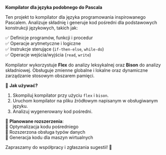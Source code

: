 **Kompilator dla języka podobnego do Pascala**  

Ten projekt to kompilator dla języka programowania inspirowanego Pascalem. Analizuje składnię i generuje kod pośredni dla podstawowych konstrukcji językowych, takich jak:  

✅ Definicje programów, funkcji i procedur  
✅ Operacje arytmetyczne i logiczne  
✅ Instrukcje sterujące (`if-then-else`, `while-do`)  
✅ Operacje wejścia/wyjścia (`read`, `write`)  

Kompilator wykorzystuje **Flex** do analizy leksykalnej oraz **Bison** do analizy składniowej. Obsługuje zmienne globalne i lokalne oraz dynamiczne zarządzanie stosowym obszarem pamięci.  

🔧 **Jak używać?**  
1. Skompiluj kompilator przy użyciu `flex` i `bison`.  
2. Uruchom kompilator na pliku źródłowym napisanym w obsługiwanym języku.  
3. Analizuj wygenerowany kod pośredni.  

📌 **Planowane rozszerzenia**:  
🔹 Optymalizacja kodu pośredniego  
🔹 Rozszerzona obsługa typów danych  
🔹 Generacja kodu dla maszyn wirtualnych  

Zapraszamy do współpracy i zgłaszania sugestii! 🚀
